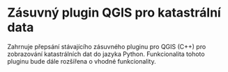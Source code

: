 # Zásuvný plugin QGIS pro katastrální data

Zahrnuje přepsání stávajícího zásuvného pluginu pro QGIS (C++) pro zobrazování katastrálních dat do jazyka Python. Funkcionalita tohoto pluginu bude dále rozšířena o vhodné funkcionality.